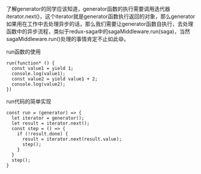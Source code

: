 了解generator的同学应该知道，generator函数的执行需要调用迭代器iterator.next()，这个iterator就是generator函数执行返回的对象，那么generator如果用在工作中去处理异步的话，那么我们需要让generator函数自执行，去处理函数中的异步流程，类似于redux-saga中的sagaMiddleware.run(saga)，当然sagaMiddleware.run()处理的事情肯定不止如此😄。

run函数的使用
```
run(function* () {
  const value1 = yield 1;
  console.log(value1);
  const value2 = yield value1 + 2;
  console.log(value2);
})
```

run代码的简单实现
```
const run = (generator) => {
  let iterator = generator();
  let result = iterator.next();
  const step = () => {
    if (!result.done) {
      result = iterator.next(result.value);
      step();
    }
  }
  step();
}
```
